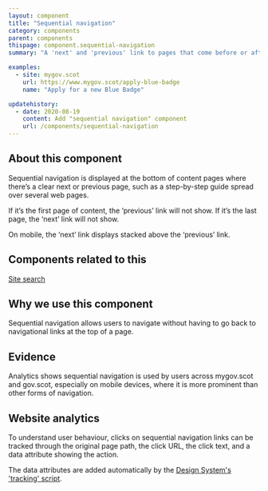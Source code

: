 ```yaml
---
layout: component
title: "Sequential navigation"
category: components
parent: components
thispage: component.sequential-navigation
summary: "A 'next' and 'previous' link to pages that come before or after the user’s current web page."

examples:
  - site: mygov.scot
    url: https://www.mygov.scot/apply-blue-badge
    name: "Apply for a new Blue Badge"

updatehistory:
  - date: 2020-08-19
    content: Add "sequential navigation" component
    url: /components/sequential-navigation
---
```



## About this component

Sequential navigation is displayed at the bottom of content pages where there’s a clear next or previous page, such as a step-by-step guide spread over several web pages.

If it’s the first page of content, the ‘previous’ link will not show. If it’s the last page, the ‘next’ link will not show.

On mobile, the ‘next’ link displays stacked above the ‘previous’ link.

## Components related to this

[Site search](https://designsystem.gov.scot/components/site-search/)

## Why we use this component

Sequential navigation allows users to navigate without having to go back to navigational links at the top of a page.

## Evidence

Analytics shows sequential navigation is used by users across mygov.scot and gov.scot, especially on mobile devices, where it is more prominent than other forms of navigation.

## Website analytics

To understand user behaviour, clicks on sequential navigation links can be tracked through the original page path, the click URL, the click text, and a data attribute showing the action.

The data attributes are added automatically by the [Design System's 'tracking' script](/get-started/tracking/#sequential-navigation).
